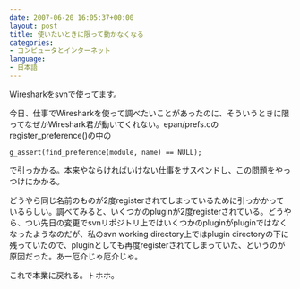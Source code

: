 ```yaml
---
date: 2007-06-20 16:05:37+00:00
layout: post
title: 使いたいときに限って動かなくなる
categories:
- コンピュータとインターネット
language:
- 日本語
---
```


Wiresharkをsvnで使ってます。

今日、仕事でWiresharkを使って調べたいことがあったのに、そういうときに限ってなぜかWireshark君が動いてくれない。epan/prefs.cのregister_preference()の中の

    
    g_assert(find_preference(module, name) == NULL);


で引っかかる。本来やならければいけない仕事をサスペンドし、この問題をやっつけにかかる。

どうやら同じ名前のものが2度registerされてしまっているために引っかかっているらしい。調べてみると、いくつかのpluginが2度registerされている。どうやら、つい先日の変更でsvnリポジトリ上ではいくつかのpluginがpluginではなくなったようなのだが、私のsvn working directory上ではplugin directoryの下に残っていたので、pluginとしても再度registerされてしまっていた、というのが原因だった。あー厄介じゃ厄介じゃ。

これで本業に戻れる。トホホ。
